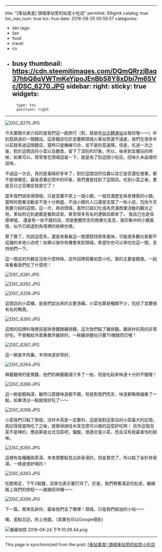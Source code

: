 
---
title: "[車站美食] 頭城車站旁的如意小吃店"
permlink: 69qjmk
catalog: true
toc_nav_num: true
toc: true
date: 2018-08-25 00:56:57
categories:
- ilan
tags:
- ilan
- food
- travel
- cn
- busy
thumbnail: https://cdn.steemitimages.com/DQmQRrzjBaq37hbQ8qVWTmKeYjpoJEnBbS8Y8xDbi7m6SVc/DSC_6270.JPG
sidebar:
    right:
        sticky: true
widgets:
    -
        type: toc
        position: right
---


![DSC_6270.JPG](https://cdn.steemitimages.com/DQmQRrzjBaq37hbQ8qVWTmKeYjpoJEnBbS8Y8xDbi7m6SVc/DSC_6270.JPG)

今天要跟大家介紹的是我們這一趟旅行（對，就是從[台北轉運站](https://steemit.com/station/@deanliu/3vvyxf)出發的喔～～）中刻意路過的一間麵店。這家麵店位於宜蘭縣頭城火車站旁邊不遠處，我們在很多年以前就來過這間麵店，當時只是機緣巧合，並不是刻意選擇。但是，吃過一次之後，對於這間店的小菜以及麵食，留下了深刻的印象。所以，後來到宜蘭玩的時候，如果可以，常常會在頭城逗留一下，就是為了到這間小吃店，回味久未品嚐的滋味。

不過這一次去，真的是事隔好多年了，對於這間店的位置以及它是否還在營業，都不是很確定。最後憑著記憶中的印象，我們還是找到了這間店。吃到小菜之後，更是百分之百確定就是它了！

當年我們說來得頭城，只是宜蘭平原上一個小鎮，一個充滿歷史與老建築的小鎮。當時的商業活動並不是十分興盛，不過小鎮的人口還是支撐了一些小店，包括今天我要介紹的這間。這一次，再訪頭城，竟然已經幻化成為充滿商業活動的觀光之地，車站附近到處都是餐飲店家，甚至很多有名的連鎖店都來了。 我自己也是倍感唏噓， 還是有一些不錯的店，但是整體而言的商業化氣息，我印象中的小鎮風情，似乎已經退到角落裡的依稀仿佛。

算了算了，別說這麼多。還是來看看這一間還堅持原來風味，可能很多觀光客都不認識的本地小店吧！如果以後你有機會來到頭城，希望你也可以來吃吃這一間，支持他們一下。

這一間店的外觀並沒有什麼特殊，店外招牌寫著如意小吃，賣的主要是麵食。一起來看看我們吃了什麼吧！

![DSC_6261.JPG](https://cdn.steemitimages.com/DQmWQvw7s5rDXmegQJ7vXEskkT1AL1FbaVPmkpuprumiuVf/DSC_6261.JPG)

![DSC_6262.JPG](https://cdn.steemitimages.com/DQmVifuZvpjgceLQKSqRPwtYtnvs4KejcjkJE1X6xRmx78b/DSC_6262.JPG)

![DSC_6259.JPG](https://cdn.steemitimages.com/DQmNzNpWj78tJnk12RYtpu4r7dfXh9YidJ3oLjSXyrYCoHF/DSC_6259.JPG)

這間店的小菜櫃，是我們認出來的主要憑藉。小菜也算是種類不少，包括了宜蘭很有名的鴨賞。

![DSC_6260.JPG](https://cdn.steemitimages.com/DQmNn82LxF8Us6LTv6XLtDX32d3vrixccAK5xzuUJVBKwYa/DSC_6260.JPG)

這間的招牌料理應該是排骨麵跟雞排麵，這次我們點了雞排麵。雞排炸的真的非常好吃，不會輸給外面專業炸雞排的，一碗雞排麵也只要70塊錢而已喔！ 

![DSC_6267.JPG](https://cdn.steemitimages.com/DQmVsEKhtgMHYG42g1kqYdAMKpvkxvMLRjrHU7t6QT2F7vp/DSC_6267.JPG)

這一碗是羊肉羹，羊肉味道非常好。 

![DSC_6264.JPG](https://cdn.steemitimages.com/DQmbeXaLYHAVuJL4sFgPqXY7qBGa5sHJxrqjnuUNnUvntvL/DSC_6264.JPG)

麻醬麵用的是寬麵，他們的麻醬麵湯汁多了一些，但是吃起來味道十分的不錯喔！

![DSC_6266.JPG](https://cdn.steemitimages.com/DQmP1Ghiu7ebH5LrWuZqm28AuxeT5EgjBi5DrzTdh6Eb7sU/DSC_6266.JPG)

這一碗是餛飩湯，雖然口感跟味道都不錯，但是對我們而言，味道都略微偏重了一點，如果清淡一點就很好吃了～～

![DSC_6268.JPG](https://cdn.steemitimages.com/DQmdBvAnZM27xZB64gauCHDbduW5DJa8tEHF6rVXYN8U9SR/DSC_6268.JPG)

小菜我們只點了兩個，涼拌木耳是一定要的，這是我對這家店的小菜最大的記憶。我記得我當時吃了之後，就覺得說哇木耳怎麼可以做的這麼好吃啊！ 另外這個泡菜不是辣的，應該算是台式泡菜吧，偏酸，很適合當小菜，而且沒有我最害怕的甜味。 

![DSC_6265.JPG](https://cdn.steemitimages.com/DQmdmnJjp5oUv7P3jy8d36MvfZ4Ri6cTuLgtULy3eUkp4wk/DSC_6265.JPG)

這裡有各種鐵碗蒸湯，本來想要點苦瓜排骨湯的，但是賣完了，所以點了金針排骨湯，一樣是很好喝的！ 

![DSC_6263.JPG](https://cdn.steemitimages.com/DQmULmA7gevdth31ej2fLso8b8yFzCA8dnumVLLzKA6zrBK/DSC_6263.JPG)

吃飽喝足，下午2點鐘，店家也表示要打烊了。於是，我們帶著滿足的肚皮，繼續踏上我們的旅程～～謝謝招待囉～～ 

![DSC_6269.JPG](https://cdn.steemitimages.com/DQmdJJubmuzURJG9dk3HinKzPJW3ugqPR3PYFZxmZe9rx2K/DSC_6269.JPG)

下一篇，再來告訴你，最後我們去了哪裡！頭城，只是我們經過的小站～～ 

噢，差點忘記，附上地圖。（其實也可以Google得到）

![螢幕快照 2018-08-24 下午10.09.44.png](https://cdn.steemitimages.com/DQmTpDN9cN5jvvfJgkNTLddDv6HphNutN9gSqtXyJZbratJ/%E8%9E%A2%E5%B9%95%E5%BF%AB%E7%85%A7%202018-08-24%20%E4%B8%8B%E5%8D%8810.09.44.png)

- - -

This page is synchronized from the post: [[車站美食] 頭城車站旁的如意小吃店](https://steemit.com/@deanliu/69qjmk)
